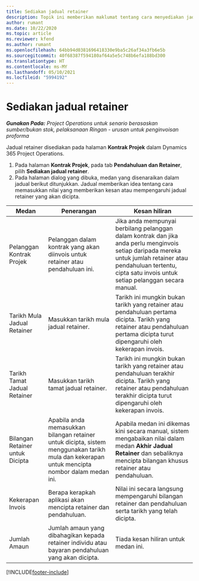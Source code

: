 ```yaml
---
title: Sediakan jadual retainer
description: Topik ini memberikan maklumat tentang cara menyediakan jadual retainer dalam Project Operations.
author: rumant
ms.date: 10/22/2020
ms.topic: article
ms.reviewer: kfend
ms.author: rumant
ms.openlocfilehash: 64bb94d0381696418330e9ba5c26af34a3fb6e5b
ms.sourcegitcommit: 40f68387f594180af64a5e5c748b6efa188bd300
ms.translationtype: HT
ms.contentlocale: ms-MY
ms.lasthandoff: 05/10/2021
ms.locfileid: "5994192"
---
```

# <a name="set-up-a-retainer-schedule"></a>Sediakan jadual retainer

_**Gunakan Pada:** Project Operations untuk senario berasaskan sumber/bukan stok, pelaksanaan Ringan - urusan untuk penginvoisan proforma_

Jadual retainer disediakan pada halaman **Kontrak Projek** dalam Dynamics 365 Project Operations.

1. Pada halaman **Kontrak Projek**, pada tab **Pendahuluan dan Retainer**, pilih **Sediakan jadual retainer**.
2. Pada halaman dialog yang dibuka, medan yang disenaraikan dalam jadual berikut ditunjukkan. Jadual memberikan idea tentang cara memasukkan nilai yang memberikan kesan atau mempengaruhi jadual retainer yang akan dicipta.

| Medan | Penerangan | Kesan hiliran |
| --- | --- | --- |
| Pelanggan Kontrak Projek | Pelanggan dalam kontrak yang akan diinvois untuk retainer atau pendahuluan ini. | Jika anda mempunyai berbilang pelanggan dalam kontrak dan jika anda perlu menginvois setiap daripada mereka untuk jumlah retainer atau pendahuluan tertentu, cipta satu invois untuk setiap pelanggan secara manual. |
| Tarikh Mula Jadual Retainer | Masukkan tarikh mula jadual retainer. | Tarikh ini mungkin bukan tarikh yang retainer atau pendahuluan pertama dicipta. Tarikh yang retainer atau pendahuluan pertama dicipta turut dipengaruhi oleh kekerapan invois. |
| Tarikh Tamat Jadual Retainer | Masukkan tarikh tamat jadual retainer. | Tarikh ini mungkin bukan tarikh yang retainer atau pendahuluan terakhir dicipta. Tarikh yang retainer atau pendahuluan terakhir dicipta turut dipengaruhi oleh kekerapan invois. |
| Bilangan Retainer untuk Dicipta | Apabila anda memasukkan bilangan retainer untuk dicipta, sistem menggunakan tarikh mula dan kekerapan untuk mencipta nombor dalam medan ini. | Apabila medan ini dikemas kini secara manual, sistem mengabaikan nilai dalam medan **Akhir Jadual Retainer** dan sebaliknya mencipta bilangan khusus retainer atau pendahuluan. |
| Kekerapan Invois | Berapa kerapkah aplikasi akan mencipta retainer dan pendahuluan. | Nilai ini secara langsung mempengaruhi bilangan retainer dan pendahuluan serta tarikh yang telah dicipta. |
| Jumlah Amaun | Jumlah amaun yang dibahagikan kepada retainer individu atau bayaran pendahuluan yang akan dicipta. | Tiada kesan hiliran untuk medan ini. |


[!INCLUDE[footer-include](../../includes/footer-banner.md)]